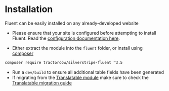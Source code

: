 # Installation

Fluent can be easily installed on any already-developed website

 * Please ensure that your site is configured before attempting to install Fluent.
   Read the [configuration documentation here](configuration.md).

 * Either extract the module into the `fluent` folder, or install using [composer](https://getcomposer.org)

```bash
composer require tractorcow/silverstripe-fluent ^3.5
```

 * Run a `dev/build` to ensure all additional table fields have been generated
 * If migrating from the [Translatable module](https://github.com/silverstripe/silverstripe-translatable) make
   sure to check the [Translatable migration guide](translatable.md)
